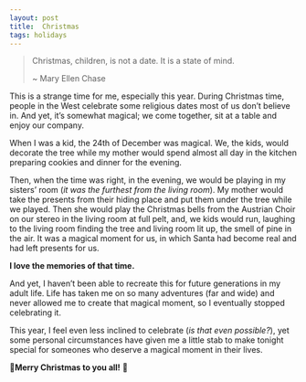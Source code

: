 ```yaml
---
layout: post
title:  Christmas
tags: holidays
---
```


> Christmas, children, is not a date. It is a state of mind.
> 
> ~ Mary Ellen Chase

This is a strange time for me, especially this year. During Christmas time, people in the West celebrate some religious dates most of us don’t believe in. And yet, it’s somewhat magical; we come together, sit at a table and enjoy our company.

When I was a kid, the 24th of December was magical. We, the kids, would decorate the tree while my mother would spend almost all day in the kitchen preparing cookies and dinner for the evening.

Then, when the time was right, in the evening, we would be playing in my sisters’ room (_it was the furthest from the living room_). My mother would take the presents from their hiding place and put them under the tree while we played. Then she would play the Christmas bells from the Austrian Choir on our stereo in the living room at full pelt, and, we kids would run, laughing to the living room finding the tree and living room lit up, the smell of pine in the air. It was a magical moment for us, in which Santa had become real and had left presents for us.

**I love the memories of that time.**

And yet, I haven’t been able to recreate this for future generations in my adult life. Life has taken me on so many adventures (far and wide) and never allowed me to create that magical moment, so I eventually stopped celebrating it.

This year, I feel even less inclined to celebrate (_is that even possible?_), yet some personal circumstances have given me a little stab to make tonight special for someones who deserve a magical moment in their lives.

🎄**Merry Christmas to you all!** 🎄